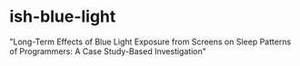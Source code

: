 # ish-blue-light
"Long-Term Effects of Blue Light Exposure from Screens on Sleep Patterns of Programmers: A Case Study-Based Investigation"
